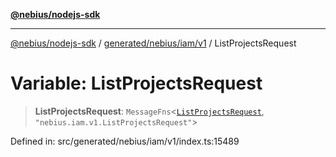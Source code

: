[**@nebius/nodejs-sdk**](../../../../../README.md)

***

[@nebius/nodejs-sdk](../../../../../README.md) / [generated/nebius/iam/v1](../README.md) / ListProjectsRequest

# Variable: ListProjectsRequest

> **ListProjectsRequest**: `MessageFns`\<[`ListProjectsRequest`](../interfaces/ListProjectsRequest.md), `"nebius.iam.v1.ListProjectsRequest"`\>

Defined in: src/generated/nebius/iam/v1/index.ts:15489
